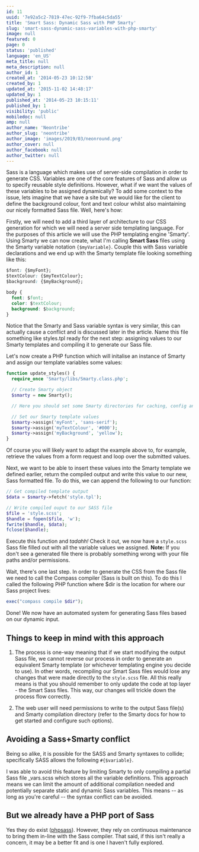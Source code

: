 ```yaml
---
id: 11
uuid: '7e92a5c2-7819-47ec-92f9-7fba64c5da55'
title: 'Smart Sass: Dynamic Sass with PHP Smarty'
slug: 'smart-sass-dynamic-sass-variables-with-php-smarty'
image: null
featured: 0
page: 0
status: 'published'
language: 'en_US'
meta_title: null
meta_description: null
author_id: 1
created_at: '2014-05-23 10:12:58'
created_by: 1
updated_at: '2015-11-02 14:48:17'
updated_by: 1
published_at: '2014-05-23 10:15:11'
published_by: 1
visibility: 'public'
mobiledoc: null
amp: null
author_name: 'Neontribe'
author_slug: 'neontribe'
author_image: 'images/2019/03/neonround.png'
author_cover: null
author_facebook: null
author_twitter: null
---
```


Sass is a language which makes use of server-side compilation in order to generate CSS. Variables are one of the core features of Sass and allow us to specify reusable style definitions. However, what if we want the values of these variables to be assigned dynamically? To add some context to the issue, lets imagine that we have a site but we would like for the client to define the background colour, font and text colour whilst also maintaining our nicely formatted Sass file. Well, here's how:

Firstly, we will need to add a third layer of architecture to our CSS generation for which we will need a server side templating language. For the purposes of this article we will use the PHP templating engine 'Smarty'. Using Smarty we can now create, what I'm calling **Smart Sass** files using the Smarty variable notation `{$myVariable}`. Couple this with Sass variable declarations and we end up with the Smarty template file looking something like this:

```css
$font: {$myFont};
$textColour: {$myTextColour};
$background: {$myBackground};

body {
  font: $font;
  color: $textColour;
  background: $background;
}
```

Notice that the Smarty and Sass variable syntax is very similar, this can actually cause a conflict and is discussed later in the article. Name this file something like styles.tpl ready for the next step: assigning values to our Smarty templates and compiling it to generate our Sass file.

Let's now create a PHP function which will initalise an instance of Smarty and assign our template variables some values:

```php
function update_styles() {
  require_once 'Smarty/libs/Smarty.class.php';

  // Create Smarty object
  $smarty = new Smarty();

  // Here you should set some Smarty directories for caching, config and compiling etc.

  // Set our Smarty template values
  $smarty->assign('myFont', 'sans-serif');
  $smarty->assign('myTextColour', '#000');
  $smarty->assign('myBackground', 'yellow');
}
```

Of course you will likely want to adapt the example above to, for example, retrieve the values from a form request and loop over the submitted values.

Next, we want to be able to insert these values into the Smarty template we defined earlier, return the compiled output and write this value to our new, Sass formatted file. To do this, we can append the following to our function:

```php
// Get compiled template output
$data = $smarty->fetch('style.tpl');

// Write compiled ouput to our SASS file
$file = 'style.scss';
$handle = fopen($file, 'w');
fwrite($handle, $data);
fclose($handle);
```

Execute this function and _tadahh!_ Check it out, we now have a `style.scss` Sass file filled out with all the variable values we assigned. **Note:** If you don't see a generated file there is probably something wrong with your file paths and/or permissions.

Wait, there's one last step. In order to generate the CSS from the Sass file we need to call the Compass compiler (Sass is built on this). To do this I called the following PHP function where \$dir is the location for where our Sass project lives:

```php
exec("compass compile $dir");
```

Done! We now have an automated system for generating Sass files based on our dynamic input.

## Things to keep in mind with this approach

1. The process is one-way meaning that if we start modifying the output Sass file, we cannot reverse our process in order to generate an equivalent Smarty template (or whichever templating engine you decide to use). In other words, recompiling our Smart Sass files would lose any changes that were made directly to the `style.scss` file. All this really means is that you should remember to only update the code at top layer - the Smart Sass files. This way, our changes will trickle down the process flow correctly.

2. The web user will need permissions to write to the output Sass file(s) and Smarty compilation directory (refer to the Smarty docs for how to get started and configure such options).

## Avoiding a Sass+Smarty conflict

Being so alike, it is possible for the SASS and Smarty syntaxes to collide; specifically SASS allows the following `#{$variable}`.

I was able to avoid this feature by limiting Smarty to only compiling a partial Sass file \_vars.scss which stores all the variable definitions. This approach means we can limit the amount of additional compilation needed and potentially separate static and dynamic Sass variables. This means -- as long as you're careful -- the syntax conflict can be avoided.

## But we already have a PHP port of Sass

Yes they do exist ([phpsass](https://packagist.org/packages/richthegeek/phpsass)). However, they rely on continuous maintenance to bring them in-line with the Sass compiler. That said, if this isn't really a concern, it may be a better fit and is one I haven't fully explored.
